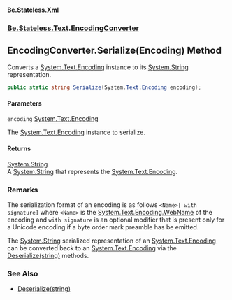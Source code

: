 #### [Be.Stateless.Xml](README.md 'README')
### [Be.Stateless.Text](Be.Stateless.Text.md 'Be.Stateless.Text').[EncodingConverter](EncodingConverter.md 'Be.Stateless.Text.EncodingConverter')

## EncodingConverter.Serialize(Encoding) Method

Converts a [System.Text.Encoding](https://docs.microsoft.com/en-us/dotnet/api/System.Text.Encoding 'System.Text.Encoding') instance to its [System.String](https://docs.microsoft.com/en-us/dotnet/api/System.String 'System.String') representation.

```csharp
public static string Serialize(System.Text.Encoding encoding);
```
#### Parameters

<a name='Be.Stateless.Text.EncodingConverter.Serialize(System.Text.Encoding).encoding'></a>

`encoding` [System.Text.Encoding](https://docs.microsoft.com/en-us/dotnet/api/System.Text.Encoding 'System.Text.Encoding')

The [System.Text.Encoding](https://docs.microsoft.com/en-us/dotnet/api/System.Text.Encoding 'System.Text.Encoding') instance to serialize.

#### Returns
[System.String](https://docs.microsoft.com/en-us/dotnet/api/System.String 'System.String')  
A [System.String](https://docs.microsoft.com/en-us/dotnet/api/System.String 'System.String') that represents the [System.Text.Encoding](https://docs.microsoft.com/en-us/dotnet/api/System.Text.Encoding 'System.Text.Encoding').

### Remarks

The serialization format of an encoding is as follows `<Name>[ with signature]` where
`<Name>` is the [System.Text.Encoding.WebName](https://docs.microsoft.com/en-us/dotnet/api/System.Text.Encoding.WebName 'System.Text.Encoding.WebName') of the encoding and `with signature` is an
optional modifier that is present only for a Unicode encoding if a byte order mark preamble has be emitted.

The [System.String](https://docs.microsoft.com/en-us/dotnet/api/System.String 'System.String') serialized representation of an [System.Text.Encoding](https://docs.microsoft.com/en-us/dotnet/api/System.Text.Encoding 'System.Text.Encoding') can be converted back to an
[System.Text.Encoding](https://docs.microsoft.com/en-us/dotnet/api/System.Text.Encoding 'System.Text.Encoding') via the [Deserialize(string)](EncodingConverter.Deserialize(string).md 'Be.Stateless.Text.EncodingConverter.Deserialize(string)') methods.

### See Also
- [Deserialize(string)](EncodingConverter.Deserialize(string).md 'Be.Stateless.Text.EncodingConverter.Deserialize(string)')
